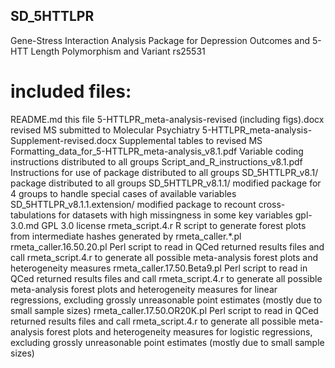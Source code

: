 ## SD_5HTTLPR
Gene-Stress Interaction Analysis Package for Depression Outcomes and 5-HTT Length Polymorphism and Variant rs25531

# included files:
README.md	this file
5-HTTLPR_meta-analysis-revised (including figs).docx	revised MS submitted to Molecular Psychiatry
5-HTTLPR_meta-analysis-Supplement-revised.docx		Supplemental tables to revised MS
Formatting_data_for_5-HTTLPR_meta-analysis_v8.1.pdf	Variable coding instructions distributed to all groups
Script_and_R_instructions_v8.1.pdf			Instructions for use of package distributed to all groups
SD_5HTTLPR_v8.1/					package distributed to all groups
SD_5HTTLPR_v8.1.1/					modified package for 4 groups to handle special cases of available variables
SD_5HTTLPR_v8.1.1.extension/				modified package to recount cross-tabulations for datasets with high missingness in some key variables
gpl-3.0.md						GPL 3.0 license
rmeta_script.4.r					R script to generate forest plots from intermediate hashes generated by rmeta_caller.*.pl
rmeta_caller.16.50.20.pl				Perl script to read in QCed returned results files and call rmeta_script.4.r to generate all possible meta-analysis forest plots and heterogeneity measures
rmeta_caller.17.50.Beta9.pl				Perl script to read in QCed returned results files and call rmeta_script.4.r to generate all possible meta-analysis forest plots and heterogeneity measures for linear regressions, excluding grossly unreasonable point estimates (mostly due to small sample sizes)
rmeta_caller.17.50.OR20K.pl				Perl script to read in QCed returned results files and call rmeta_script.4.r to generate all possible meta-analysis forest plots and heterogeneity measures for logistic regressions, excluding grossly unreasonable point estimates (mostly due to small sample sizes)
